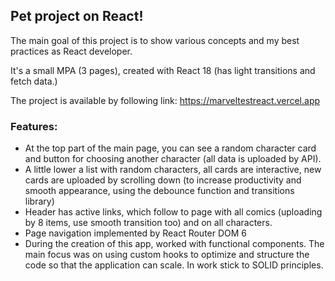 ## Pet project on React!
The main goal of this project is to show various concepts and my best practices as React developer. 

It's a small MPA (3 pages), created with React 18 (has light transitions and fetch data.)

The project is available by following link: https://marveltestreact.vercel.app

### Features:

- At the top part of the main page, you can see a random character card and button for choosing another character (all data is uploaded by API).
- A little lower a list with random characters, all cards are interactive, new cards are uploaded by scrolling down (to increase productivity and smooth appearance, using the debounce function and transitions library)
- Header has active links, which follow to page with all comics (uploading by 8 items, use smooth transition too) and on all characters.
- Page navigation implemented by React Router DOM 6
- During the creation of this app, worked with functional components. The main focus was on using custom hooks to optimize and structure the code so that the application can scale. In work stick to SOLID principles.

